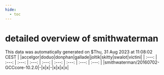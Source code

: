 ```yaml
---
hide:
  - toc
---
```


detailed overview of smithwaterman
==================================


This data was automatically generated on $Thu, 31 Aug 2023 at 11:08:02 CEST
| |accelgor|doduo|donphan|gallade|joltik|skitty|swalot|victini|
| :---: | :---: | :---: | :---: | :---: | :---: | :---: | :---: | :---: |
|smithwaterman/20160702-GCCcore-10.2.0|-|x|x|-|x|x|x|x|
